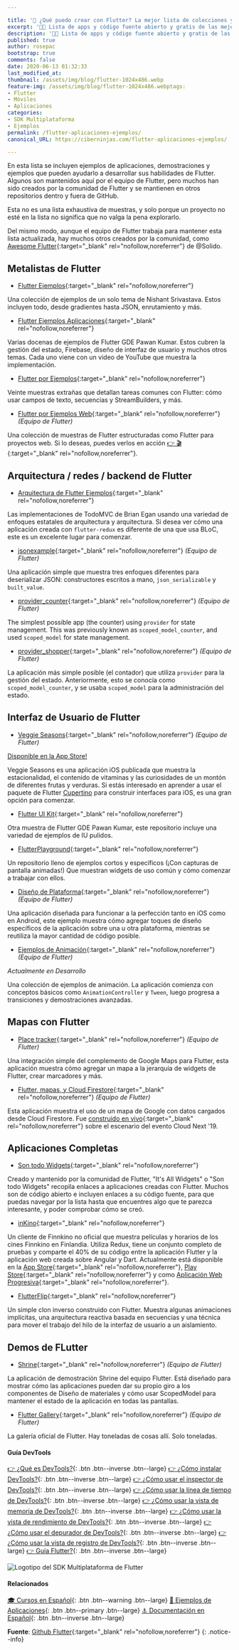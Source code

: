 ```yaml
---

title: '🚀 ¿Qué puedo crear con Flutter? La mejor lista de colecciones y aplicaciones desarrolladas con el nuevo SDK de Google'
excerpt: '👩‍🚀 Lista de apps y código fuente abierto y gratis de las mejores aplicaciones desarrolladas hasta ahora con Flutter y el lenguaje de programación Dart.'
description: '👩‍🚀 Lista de apps y código fuente abierto y gratis de las mejores aplicaciones desarrolladas hasta ahora con Flutter y el lenguaje de programación Dart.'
published: true
author: rosepac
bootstrap: true
comments: false
date: 2020-06-13 01:32:33
last_modified_at: 
thumbnail: /assets/img/blog/flutter-1024x486.webp
feature-img: /assets/img/blog/flutter-1024x486.webptags:
- Flutter
- Móviles
- Aplicaciones
categories:
- SDK Multiplataforma
- Ejemplos
permalink: /flutter-aplicaciones-ejemplos/
canonical_URL: https://ciberninjas.com/flutter-aplicaciones-ejemplos/

---
```


En esta lista se incluyen ejemplos de aplicaciones, demostraciones y ejemplos que pueden ayudarlo a desarrollar sus habilidades de Flutter. Algunos son mantenidos aquí por el equipo de Flutter, pero muchos han sido creados por la comunidad de Flutter y se mantienen en otros repositorios dentro y fuera de GitHub.

Esta no es una lista exhaustiva de muestras, y solo porque un proyecto no esté en la lista no significa que no valga la pena explorarlo.

Del mismo modo, aunque el equipo de Flutter trabaja para mantener esta lista actualizada, hay muchos otros creados por la comunidad, como [Awesome Flutter](https://github.com/Solido/awesome-flutter){:target="_blank" rel="nofollow,noreferrer"} de @Solido.

## **Metalistas de Flutter**

- [Flutter Ejemplos](https://github.com/nisrulz/flutter-examples){:target="_blank" rel="nofollow,noreferrer"}

Una colección de ejemplos de un solo tema de Nishant Srivastava. Estos incluyen todo, desde gradientes hasta JSON, enrutamiento y más.

- [Flutter Ejemplos Aplicaciones](https://github.com/iampawan/FlutterExampleApps){:target="_blank" rel="nofollow,noreferrer"}

Varias docenas de ejemplos de Flutter GDE Pawan Kumar. Estos cubren la gestión del estado, Firebase, diseño de interfaz de usuario y muchos otros temas. Cada uno viene con un video de YouTube que muestra la implementación.

- [Flutter por Ejemplos](https://github.com/mjohnsullivan/flutter-by-example){:target="_blank" rel="nofollow,noreferrer"}

Veinte muestras extrañas que detallan tareas comunes con Flutter: cómo usar campos de texto, secuencias y StreamBuilders, y más.

- [Flutter por Ejemplos Web](https://github.com/flutter/samples/blob/master/web){:target="_blank" rel="nofollow,noreferrer"} *(Equipo de Flutter)*

Una colección de muestras de Flutter estructuradas como Flutter para proyectos web. Si lo deseas, puedes verlos en acción [👉 🎬](https://flutter.github.io/samples){:target="_blank" rel="nofollow,noreferrer"}.

## Arquitectura / redes / backend de Flutter

- [Arquitectura de Flutter Ejemplos](https://github.com/brianegan/flutter_architecture_samples){:target="_blank" rel="nofollow,noreferrer"}

Las implementaciones de TodoMVC de Brian Egan usando una variedad de enfoques estatales de arquitectura y arquitectura. Si desea ver cómo una aplicación creada con `flutter-redux` es diferente de una que usa BLoC, este es un excelente lugar para comenzar.

- [jsonexample](https://github.com/flutter/samples/blob/master/jsonexample){:target="_blank" rel="nofollow,noreferrer"} *(Equipo de Flutter)*

Una aplicación simple que muestra tres enfoques diferentes para deserializar JSON: constructores escritos a mano, `json_serializable` y `built_value`.

- [provider_counter](https://github.com/flutter/samples/blob/master/provider_counter){:target="_blank" rel="nofollow,noreferrer"} *(Equipo de Flutter)*

The simplest possible app (the counter) using `provider` for state management. This was previously known as `scoped_model_counter`, and used `scoped_model` for state management.

- [provider_shopper](https://github.com/flutter/samples/blob/master/provider_shopper){:target="_blank" rel="nofollow,noreferrer"} *(Equipo de Flutter)*

La aplicación más simple posible (el contador) que utiliza `provider` para la gestión del estado. Anteriormente, esto se conocía como `scoped_model_counter`, y se usaba `scoped_model` para la administración del estado.

## **Interfaz de Usuario de Flutter**

- [Veggie Seasons](https://github.com/flutter/samples/blob/master/veggieseasons){:target="_blank" rel="nofollow,noreferrer"} *(Equipo de Flutter)*

[Disponible en la App Store!](https://itunes.apple.com/is/app/veggie-seasons/id1450855435)

Veggie Seasons es una aplicación iOS publicada que muestra la estacionalidad, el contenido de vitaminas y las curiosidades de un montón de diferentes frutas y verduras. Si estás interesado en aprender a usar el paquete de Flutter [Cupertino](https://flutter.dev/docs/development/ui/widgets/cupertino) para construir interfaces para iOS, es una gran opción para comenzar.

- [Flutter UI Kit](https://github.com/iampawan/Flutter-UI-Kit){:target="_blank" rel="nofollow,noreferrer"}

Otra muestra de Flutter GDE Pawan Kumar, este repositorio incluye una variedad de ejemplos de IU pulidos.

- [FlutterPlayground](https://github.com/ibhavikmakwana/FlutterPlayground){:target="_blank" rel="nofollow,noreferrer"}

Un repositorio lleno de ejemplos cortos y específicos (¡Con capturas de pantalla animadas!) Que muestran widgets de uso común y cómo comenzar a trabajar con ellos.

- [Diseño de Plataforma](https://github.com/flutter/samples/blob/master/platform_design){:target="_blank" rel="nofollow,noreferrer"} *(Equipo de Flutter)*

Una aplicación diseñada para funcionar a la perfección tanto en iOS como en Android, este ejemplo muestra cómo agregar toques de diseño específicos de la aplicación sobre una u otra plataforma, mientras se reutiliza la mayor cantidad de código posible.

- [Ejemplos de Animación](https://github.com/flutter/samples/blob/master/animations){:target="_blank" rel="nofollow,noreferrer"} *(Equipo de Flutter)*

*Actualmente en Desarrollo*

Una colección de ejemplos de animación. La aplicación comienza con conceptos básicos como `AnimationController` y `Tween`, luego progresa a transiciones y demostraciones avanzadas.

## **Mapas con Flutter**

- [Place tracker](https://github.com/flutter/samples/blob/master/place_tracker){:target="_blank" rel="nofollow,noreferrer"} *(Equipo de Flutter)*

Una integración simple del complemento de Google Maps para Flutter, esta aplicación muestra cómo agregar un mapa a la jerarquía de widgets de Flutter, crear marcadores y más.

- [Flutter, mapas, y Cloud Firestore](https://github.com/flutter/samples/blob/master/flutter_maps_firestore){:target="_blank" rel="nofollow,noreferrer"} *(Equipo de Flutter)*

Esta aplicación muestra el uso de un mapa de Google con datos cargados desde Cloud Firestore. Fue [construido en vivo](https://www.youtube.com/watch?v=RpQLFAFqMlw){:target="_blank" rel="nofollow,noreferrer"} sobre el escenario del evento Cloud Next '19.

## **Aplicaciones Completas**

- [Son todo Widgets](https://itsallwidgets.com/?open_source=true){:target="_blank" rel="nofollow,noreferrer"}

Creado y mantenido por la comunidad de Flutter, "It's All Widgets" o "Son todo Widgets" recopila enlaces a aplicaciones creadas con Flutter. Muchos son de código abierto e incluyen enlaces a su código fuente, para que puedas navegar por la lista hasta que encuentres algo que te parezca interesante, y poder comprobar cómo se creó.

- [inKino](https://github.com/roughike/inKino){:target="_blank" rel="nofollow,noreferrer"}

Un cliente de Finnkino no oficial que muestra películas y horarios de los cines Finnkino en Finlandia. Utiliza Redux, tiene un conjunto completo de pruebas y comparte el 40% de su código entre la aplicación Flutter y la aplicación web creada sobre Angular y Dart. Actualmente está disponible en la [App Store](https://itunes.apple.com/gb/app/inkino/id1367181450?mt=8){:target="_blank" rel="nofollow,noreferrer"}, [Play Store](https://play.google.com/store/apps/details?id=com.roughike.inkino){:target="_blank" rel="nofollow,noreferrer"} y como [Aplicación Web Progresiva](https://inkino.app/){:target="_blank" rel="nofollow,noreferrer"}.

- [FlutterFlip](https://github.com/redbrogdon/flutterflip){:target="_blank" rel="nofollow,noreferrer"}

Un simple clon inverso construido con Flutter. Muestra algunas animaciones implícitas, una arquitectura reactiva basada en secuencias y una técnica para mover el trabajo del hilo de la interfaz de usuario a un aislamiento.

## **Demos de FLutter**

- [Shrine](https://github.com/flutter/samples/blob/master/gallery/gallery/lib/studies/shrine){:target="_blank" rel="nofollow,noreferrer"} *(Equipo de Flutter)*

La aplicación de demostración Shrine del equipo Flutter. Está diseñado para mostrar cómo las aplicaciones pueden dar su propio giro a los componentes de Diseño de materiales y cómo usar ScopedModel para mantener el estado de la aplicación en todas las pantallas.

- [Flutter Gallery](https://github.com/flutter/samples/blob/master/gallery){:target="_blank" rel="nofollow,noreferrer"} *(Equipo de Flutter)*

La galería oficial de Flutter. Hay toneladas de cosas allí. Solo toneladas.

#### Guía DevTools

[👉 ¿Qué es DevTools?](/flutter-dart-devtools/){: .btn .btn--inverse .btn--large} [👉 ¿Cómo instalar DevTools?](/flutter-dart-devtools-como-instalar/){: .btn .btn--inverse .btn--large} [👉 ¿Cómo usar el inspector de DevTools?](/flutter-dart-devtools-inspector/){: .btn .btn--inverse .btn--large} [👉 ¿Cómo usar la línea de tiempo de DevTools?](/flutter-dart-devtools-linea-tiempo/){: .btn .btn--inverse .btn--large} [👉 ¿Cómo usar la vista de memoria de DevTools?](/flutter-dart-devtools-vista-memoria/){: .btn .btn--inverse .btn--large} [👉 ¿Cómo usar la vista de rendimiento de DevTools?](/flutter-dart-devtools-vista-rendimiento/){: .btn .btn--inverse .btn--large} [👉 ¿Cómo usar el depurador de DevTools?](/flutter-dart-devtools-depurador/){: .btn .btn--inverse .btn--large} [👉 ¿Cómo usar la vista de registro de DevTools?](/flutter-dart-devtools-vista-registro/){: .btn .btn--inverse .btn--large} [👉 Guía Flutter?](/que-es-flutter-y-por-que-debes-aprenderlo/){: .btn .btn--inverse .btn--large}

![Logotipo del SDK Multiplataforma de Flutter](/assets/img/blog/flutter-1024x486.webp "Logotipo del SDK de Flutter")

#### Relacionados

[🎓 Cursos en Español](/cursos-tecnologia/#flutter){: .btn .btn--warning .btn--large} [📌 Ejemplos de Aplicaciones](/flutter-aplicaciones-ejemplos/){: .btn .btn--primary .btn--large} [⚓ Documentación en Español](https://flutter-es.io/docs/get-started/install){: .btn .btn--inverse .btn--large}

**Fuente**: [Github Flutter](https://github.com/flutter/samples/blob/master/INDEX.md){:target="_blank" rel="nofollow,noreferrer"}
{: .notice--info}
